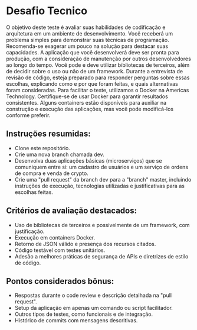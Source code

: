 # Desafio Tecnico

O objetivo deste teste é avaliar suas habilidades de codificação e arquitetura em um
ambiente de desenvolvimento. Você receberá um problema simples para demonstrar suas
técnicas de programação. Recomenda-se exagerar um pouco na solução para destacar
suas capacidades. A aplicação que você desenvolverá deve ser pronta para produção, com
a consideração de manutenção por outros desenvolvedores ao longo do tempo.
Você pode e deve utilizar bibliotecas de terceiros, além de decidir sobre o uso ou não de um
framework. Durante a entrevista de revisão de código, esteja preparado para responder
perguntas sobre essas escolhas, explicando como e por que foram feitas, e quais
alternativas foram consideradas.
Para facilitar o teste, utilizamos o Docker na Americas Technology. Certifique-se de usar
Docker para garantir resultados consistentes. Alguns containers estão disponíveis para
auxiliar na construção e execução das aplicações, mas você pode modificá-los conforme
preferir.

## Instruções resumidas:

- Clone este repositório.
- Crie uma nova branch chamada dev.
- Desenvolva duas aplicações básicas (microserviços) que se comuniquem entre si:
um cadastro de usuários e um serviço de ordens de compra e venda de crypto.
- Crie uma "pull request" da branch dev para a "branch" master, incluindo instruções
de execução, tecnologias utilizadas e justificativas para as escolhas feitas.

## Critérios de avaliação destacados:

- Uso de bibliotecas de terceiros e possivelmente de um framework, com justificação.
- Execução em containers Docker.
- Retorno de JSON válido e presença dos recursos citados.
- Código testável com testes unitários.
- Adesão a melhores práticas de segurança de APIs e diretrizes de estilo de código.

## Pontos considerados bônus:

- Respostas durante o code review e descrição detalhada na "pull request".
- Setup da aplicação em apenas um comando ou script facilitador.
- Outros tipos de testes, como funcionais e de integração.
- Histórico de commits com mensagens descritivas.